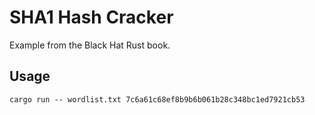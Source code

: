 # SHA1 Hash Cracker

Example from the Black Hat Rust book.

## Usage

`cargo run -- wordlist.txt 7c6a61c68ef8b9b6b061b28c348bc1ed7921cb53`
